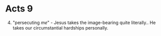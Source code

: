 # Acts 9

4) "persecuting _me_" - Jesus takes the image-bearing quite literally..
He takes our circumstantial hardships personally.
